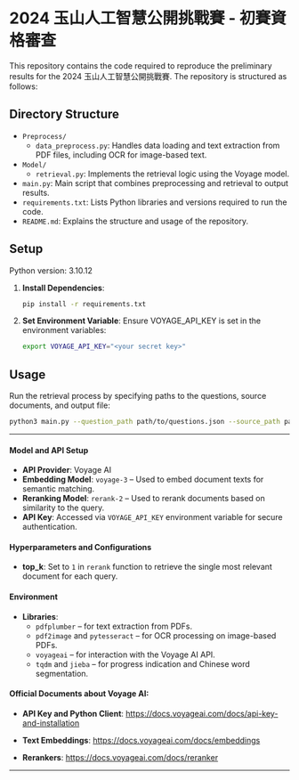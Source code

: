 # 2024 玉山人工智慧公開挑戰賽 - 初賽資格審查

This repository contains the code required to reproduce the preliminary results for the 2024 玉山人工智慧公開挑戰賽. The repository is structured as follows:

## Directory Structure

- `Preprocess/`
  - `data_preprocess.py`: Handles data loading and text extraction from PDF files, including OCR for image-based text.
- `Model/`
  - `retrieval.py`: Implements the retrieval logic using the Voyage model.
- `main.py`: Main script that combines preprocessing and retrieval to output results.
- `requirements.txt`: Lists Python libraries and versions required to run the code.
- `README.md`: Explains the structure and usage of the repository.

## Setup

Python version: 3.10.12

1. **Install Dependencies**:
   ```bash
   pip install -r requirements.txt
    ```
2. **Set Environment Variable**:
    Ensure VOYAGE_API_KEY is set in the environment variables:
    ```bash
    export VOYAGE_API_KEY="<your secret key>"
    ```

## Usage
Run the retrieval process by specifying paths to the questions, source documents, and output file:

```bash
python3 main.py --question_path path/to/questions.json --source_path path/to/source_documents --output_path path/to/output.
```
---

#### Model and API Setup

- **API Provider**: Voyage AI
- **Embedding Model**: `voyage-3` – Used to embed document texts for semantic matching.
- **Reranking Model**: `rerank-2` – Used to rerank documents based on similarity to the query.
- **API Key**: Accessed via `VOYAGE_API_KEY` environment variable for secure authentication.

#### Hyperparameters and Configurations

- **top_k**: Set to `1` in `rerank` function to retrieve the single most relevant document for each query.

#### Environment

- **Libraries**: 
  - `pdfplumber` – for text extraction from PDFs.
  - `pdf2image` and `pytesseract` – for OCR processing on image-based PDFs.
  - `voyageai` – for interaction with the Voyage AI API.
  - `tqdm` and `jieba` – for progress indication and Chinese word segmentation.

#### Official Documents about Voyage AI:

- **API Key and Python Client**: 
https://docs.voyageai.com/docs/api-key-and-installation

- **Text Embeddings**: 
https://docs.voyageai.com/docs/embeddings

- **Rerankers**: 
https://docs.voyageai.com/docs/reranker

---